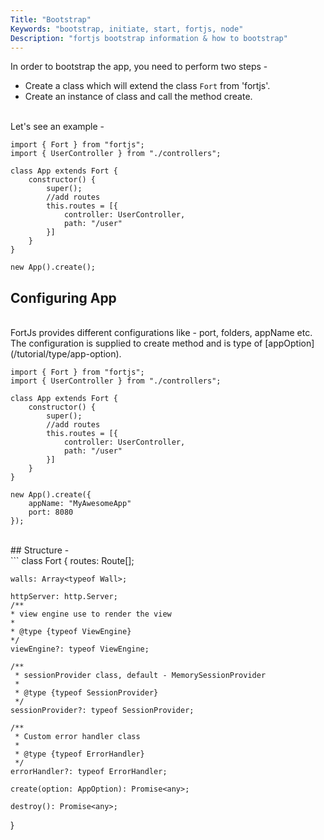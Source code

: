 ```yaml
---
Title: "Bootstrap"
Keywords: "bootstrap, initiate, start, fortjs, node"
Description: "fortjs bootstrap information & how to bootstrap"
---
```


In order to bootstrap the app, you need to perform two steps - 

* Create a class which will extend the class `Fort` from 'fortjs'.
* Create an instance of class and call the method create.

<br>
Let's see an example - 

```
import { Fort } from "fortjs";
import { UserController } from "./controllers";

class App extends Fort {
    constructor() {
        super();
        //add routes
        this.routes = [{
            controller: UserController,
            path: "/user"
        }]
    }
}

new App().create();
```

## Configuring App

<br>
FortJs provides different configurations like - port, folders, appName etc. The configuration is supplied to create method and is type of [appOption](/tutorial/type/app-option).

```
import { Fort } from "fortjs";
import { UserController } from "./controllers";

class App extends Fort {
    constructor() {
        super();
        //add routes
        this.routes = [{
            controller: UserController,
            path: "/user"
        }]
    }
}

new App().create({
    appName: "MyAwesomeApp"
    port: 8080
});
```

<br>
## Structure - 

<br>
```
class Fort {
    routes: Route[];

    walls: Array<typeof Wall>;

    httpServer: http.Server;
    /**
    * view engine use to render the view
    *
    * @type {typeof ViewEngine}
    */
    viewEngine?: typeof ViewEngine;

    /**
     * sessionProvider class, default - MemorySessionProvider
     *
     * @type {typeof SessionProvider}
     */
    sessionProvider?: typeof SessionProvider;

    /**
     * Custom error handler class
     *
     * @type {typeof ErrorHandler}
     */
    errorHandler?: typeof ErrorHandler;

    create(option: AppOption): Promise<any>;
    
    destroy(): Promise<any>;
}
```